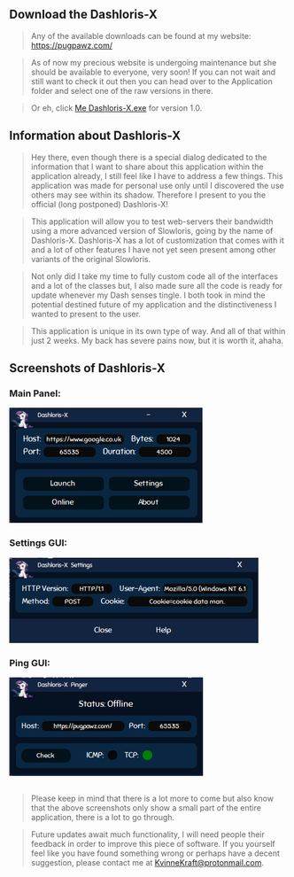 ## Download the Dashloris-X
>Any of the available downloads can be found at my website: https://pugpawz.com/

>As of now my precious website is undergoing maintenance but she should be available to everyone, very soon!  If you can not wait and still want to check it out then you can head over to the Application folder and select one of the raw versions in there.  

>Or eh, click [Me Dashloris-X.exe](Application/1.0/Dashloris-X.exe?raw=true) for version 1.0.
##
## Information about Dashloris-X
>Hey there, even though there is a special dialog dedicated
>to the information that I want to share about this application
>within the application already, I still feel like I have to
>address a few things.  This application was made for personal use only until I discovered
>the use others may see within its shadow.  Therefore I present to
>you the official (long postponed) Dashloris-X!  

>This application will allow you to test web-servers their bandwidth using a more
>advanced version of Slowloris, going by the name of Dashloris-X. Dashloris-X has a lot of customization that comes with it and a lot of other features I have not yet seen present among other variants of the original Slowloris.

>Not only did I take my time to fully custom code all of the interfaces and a lot of the classes but, I also made sure all the code is ready for update whenever my Dash senses tingle.  I both took in mind the potential destined future of my application and the distinctiveness I wanted to present to the user.  

>This application is unique in its own type of way.  And all of that within just 2 weeks.  My back has severe pains now, but it is worth it, ahaha.
##
## Screenshots of Dashloris-X
### Main Panel:
![Main GUI](Screenshots/main-gui.png)
### Settings GUI:
![Settings GUI](Screenshots/settings-gui.png)
### Ping GUI:
![Ping GUI](Screenshots/ping-gui.png)
##
>Please keep in mind that there is a lot more to come but also
>know that the above screenshots only show a small part of the 
>entire application, there is a lot to go through.  

>Future updates await much functionality, I will need people their 
>feedback in order to improve this piece of software.  If you yourself
>feel like you have found something wrong or perhaps have a decent
>suggestion, please contact me at KvinneKraft@protonmail.com.